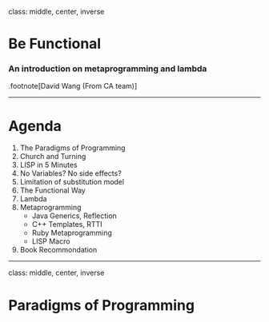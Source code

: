 class: middle, center, inverse

# Be Functional

### An introduction on metaprogramming and lambda

.footnote[David Wang (From CA team)]

---

# Agenda

1. The Paradigms of Programming
2. Church and Turning
3. LISP in 5 Minutes
4. No Variables? No side effects?
5. Limitation of substitution model
6. The Functional Way
7. Lambda
8. Metaprogramming
    - Java Generics, Reflection
    - C++ Templates, RTTI
    - Ruby Metaprogramming
    - LISP Macro
9. Book Recommondation

---

class: middle, center, inverse

# Paradigms of Programming
